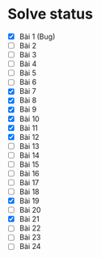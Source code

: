 # Solve status
- [x] Bài 1 (Bug)
- [ ] Bài 2
- [ ] Bài 3
- [ ] Bài 4
- [ ] Bài 5
- [ ] Bài 6
- [x] Bài 7
- [x] Bài 8
- [x] Bài 9
- [x] Bài 10
- [x] Bài 11
- [x] Bài 12
- [ ] Bài 13
- [ ] Bài 14
- [ ] Bài 15
- [ ] Bài 16
- [ ] Bài 17
- [ ] Bài 18
- [x] Bài 19
- [ ] Bài 20
- [x] Bài 21
- [ ] Bài 22
- [ ] Bài 23
- [ ] Bài 24
